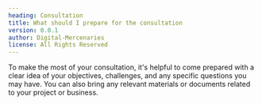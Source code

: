 ```yaml
---
heading: Consultation
title: What should I prepare for the consultation
version: 0.0.1
author: Digital-Mercenaries
license: All Rights Reserved
---
```



To make the most of your consultation, it's helpful to come prepared with a
clear idea of your objectives, challenges, and any specific questions you may
have.  You can also bring any relevant materials or documents related to your
project or business.

